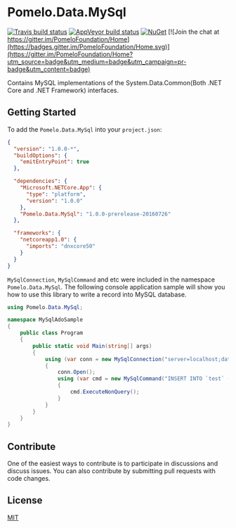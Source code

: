 # Pomelo.Data.MySql

[![Travis build status](https://img.shields.io/travis/PomeloFoundation/Pomelo.Data.MySql.svg?label=travis-ci&branch=master&style=flat-square)](https://travis-ci.org/PomeloFoundation/Pomelo.Data.MySql)
[![AppVeyor build status](https://img.shields.io/appveyor/ci/Kagamine/Pomelo-Data-MySql/master.svg?label=appveyor&style=flat-square)](https://ci.appveyor.com/project/Kagamine/pomelo-data-mysql/branch/master) [![NuGet](https://img.shields.io/nuget/v/Pomelo.Data.MySql.svg?style=flat-square&label=nuget)](https://www.nuget.org/packages/Pomelo.Data.MySql/) [![Join the chat at https://gitter.im/PomeloFoundation/Home](https://badges.gitter.im/PomeloFoundation/Home.svg)](https://gitter.im/PomeloFoundation/Home?utm_source=badge&utm_medium=badge&utm_campaign=pr-badge&utm_content=badge)

Contains MySQL implementations of the System.Data.Common(Both .NET Core and .NET Framework) interfaces.

## Getting Started

To add the `Pomelo.Data.MySql` into your `project.json`:

```json
{
  "version": "1.0.0-*",
  "buildOptions": {
    "emitEntryPoint": true
  },

  "dependencies": {
    "Microsoft.NETCore.App": {
      "type": "platform",
      "version": "1.0.0"
    },
    "Pomelo.Data.MySql": "1.0.0-prerelease-20160726"
  },

  "frameworks": {
    "netcoreapp1.0": {
      "imports": "dnxcore50"
    }
  }
}
```

`MySqlConnection`, `MySqlCommand` and etc were included in the namespace `Pomelo.Data.MySql`. The following console application sample will show you how to use this library to write a record into MySQL database.

```C#
using Pomelo.Data.MySql;

namespace MySqlAdoSample
{
    public class Program
    {
        public static void Main(string[] args)
        {
            using (var conn = new MySqlConnection("server=localhost;database=adosample;uid=root;pwd=yourpwd"))
            {
                conn.Open();
                using (var cmd = new MySqlCommand("INSERT INTO `test` (`content`) VALUES ('Hello MySQL')", conn))
                {
                    cmd.ExecuteNonQuery();
                }
            }
        }
    }
}
```

## Contribute

One of the easiest ways to contribute is to participate in discussions and discuss issues. You can also contribute by submitting pull requests with code changes.

## License

[MIT](https://github.com/PomeloFoundation/Pomelo.Data.MySql/blob/master/LICENSE)
